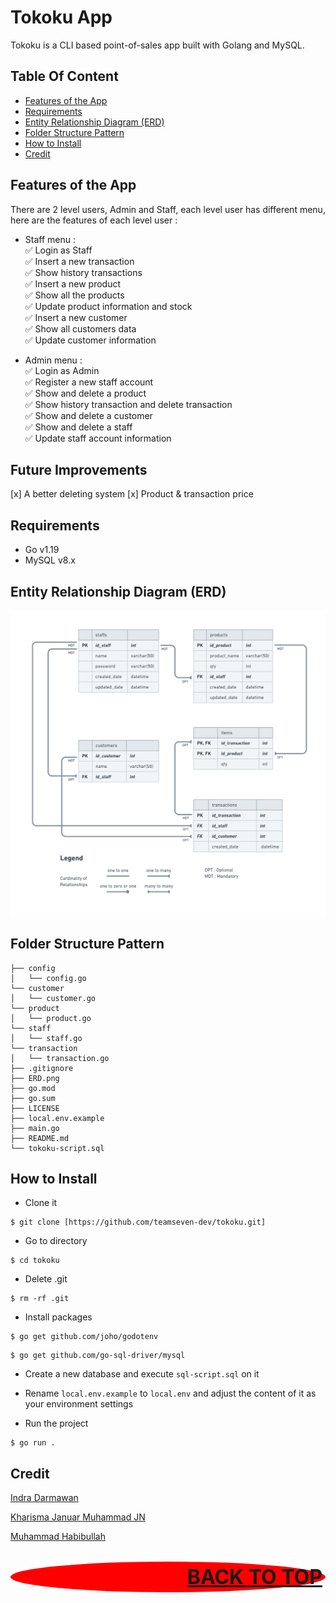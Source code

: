 # Tokoku App

Tokoku is a CLI based point-of-sales app built with Golang and MySQL.


## Table Of Content

- [Features of the App](#features-of-the-app)
- [Requirements](#Requirements)
- [Entity Relationship Diagram (ERD)](#entity-relationship-diagram-erd)
- [Folder Structure Pattern](#folder-structure-pattern)
- [How to Install](#how-to-install)
- [Credit](#credit)


## Features of the App

  There are 2 level users, Admin and Staff, each level user has different menu, here are the features of each level user :
  
   - Staff menu :\
      :white_check_mark: Login as Staff\
      :white_check_mark: Insert a new transaction\
      :white_check_mark: Show history transactions\
      :white_check_mark: Insert a new product\
      :white_check_mark: Show all the products\
      :white_check_mark: Update product information and stock\
      :white_check_mark: Insert a new customer\
      :white_check_mark: Show all customers data\
      :white_check_mark: Update customer information
  
  - Admin menu :\
      :white_check_mark: Login as Admin\
      :white_check_mark: Register a new staff account\
      :white_check_mark: Show and delete a product\
      :white_check_mark: Show history transaction and delete transaction\
      :white_check_mark: Show and delete a customer\
      :white_check_mark: Show and delete a staff\
      :white_check_mark: Update staff account information

## Future Improvements

[x] A better deleting system
[x] Product & transaction price

## Requirements
- Go v1.19
- MySQL v8.x


## Entity Relationship Diagram (ERD)
![run](./ERD-Design.png)


## Folder Structure Pattern
```
├── config
│   └── config.go
└── customer
│   └── customer.go
└── product
│   └── product.go
└── staff
│   └── staff.go
└── transaction
│   └── transaction.go
├── .gitignore
├── ERD.png
├── go.mod
├── go.sum
├── LICENSE
├── local.env.example
├── main.go
├── README.md
└── tokoku-script.sql
```


## How to Install

- Clone it

```
$ git clone [https://github.com/teamseven-dev/tokoku.git]
```


- Go to directory

```
$ cd tokoku
```


- Delete .git

```
$ rm -rf .git
```


- Install packages

```
$ go get github.com/joho/godotenv
```

```
$ go get github.com/go-sql-driver/mysql
```

- Create a new database and execute `sql-script.sql` on it

- Rename `local.env.example` to `local.env` and adjust the content of it as your environment settings

- Run the project

```
$ go run .
```


## Credit
[Indra Darmawan](https://github.com/e1more)

[Kharisma Januar Muhammad JN](https://github.com/kharismajanuar)

[Muhammad Habibullah](https://github.com/hebobibun)



<p align="right" style="padding: 5px; border-radius: 100%; background-color: red; font-size: 2rem;">
  <b><a href="#tokoku-app">BACK TO TOP</a></b>
</p>
